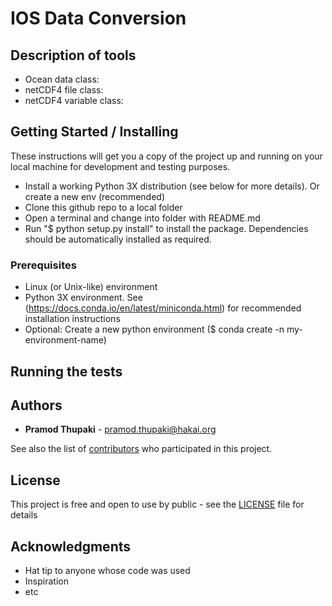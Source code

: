 # IOS Data Conversion

<One Paragraph of project description goes here>

## Description of tools
* Ocean data class:
* netCDF4 file class:
* netCDF4 variable class:

## Getting Started / Installing

These instructions will get you a copy of the project up and running on your local machine for development and testing purposes. 

* Install a working Python 3X distribution (see below for more details). Or create a new env (recommended)
* Clone this github repo to a local folder
* Open a terminal and change into folder with README.md
* Run "$ python setup.py install" to install the package. Dependencies should be automatically installed as required.

### Prerequisites

* Linux (or Unix-like) environment
* Python 3X environment. See (https://docs.conda.io/en/latest/miniconda.html) for recommended installation instructions
* Optional: Create a new python environment ($ conda create -n my-environment-name)

## Running the tests

<Explain how to run the automated tests for this system>

## Authors

* **Pramod Thupaki** - pramod.thupaki@hakai.org

See also the list of [contributors](https://github.com/your/project/contributors) who participated in this project.

## License

This project is free and open to use by public - see the [LICENSE](LICENSE) file for details

## Acknowledgments

* Hat tip to anyone whose code was used
* Inspiration
* etc

